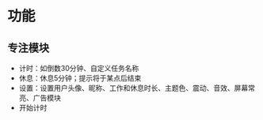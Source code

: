 # 功能
## 专注模块
- 计时：如倒数30分钟、自定义任务名称
- 休息：休息5分钟；提示将于某点后结束
- 设置：设置用户头像、昵称、工作和休息时长、主题色、震动、音效、屏幕常亮、广告模块
- 开始计时
